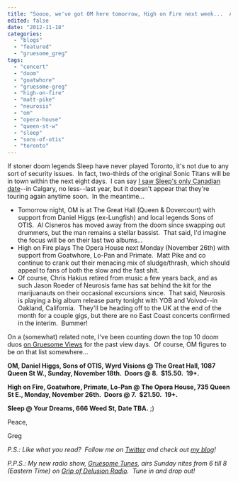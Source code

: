 ```yaml
---
title: "Soooo, we've got OM here tomorrow, High on Fire next week...  All we need is a Neurosis gig!"
edited: false
date: "2012-11-18"
categories:
  - "blogs"
  - "featured"
  - "gruesome_greg"
tags:
  - "concert"
  - "doom"
  - "goatwhore"
  - "gruesome-greg"
  - "high-on-fire"
  - "matt-pike"
  - "neurosis"
  - "om"
  - "opera-house"
  - "queen-st-w"
  - "sleep"
  - "sons-of-otis"
  - "toronto"
---
```


If stoner doom legends Sleep have never played Toronto, it's not due to any sort of security issues.  In fact, two-thirds of the original Sonic Titans will be in town within the next eight days.  I can say [I saw Sleep's only Canadian date](http://www.hellbound.ca/2011/07/just-got-back-from-calgary-and-boy-is-my-wallet-tired/)\--in Calgary, no less--last year, but it doesn't appear that they're touring again anytime soon.  In the meantime...

- Tomorrow night, OM is at The Great Hall (Queen & Dovercourt) with support from Daniel Higgs (ex-Lungfish) and local legends Sons of OTIS.  Al Cisneros has moved away from the doom since swapping out drummers, but the man remains a stellar bassist.  That said, I'd imagine the focus will be on their last two albums...
- High on Fire plays The Opera House next Monday (November 26th) with support from Goatwhore, Lo-Pan and Primate.  Matt Pike and co continue to crank out their menacing mix of sludge/thrash, which should appeal to fans of both the slow and the fast shit.
- Of course, Chris Hakius retired from music a few years back, and as such Jason Roeder of Neurosis fame has sat behind the kit for the marijuanauts on their occasional excursions since.  That said, Neurosis is playing a big album release party tonight with YOB and Voivod--in Oakland, California.  They'll be heading off to the UK at the end of the month for a couple gigs, but there are no East Coast concerts confirmed in the interim.  Bummer!

On a (somewhat) related note, I've been counting down the top 10 doom duos [on Gruesome Views](http://gruesomeviews.com/tag/doom-duos/) for the past view days.  Of course, OM figures to be on that list somewhere...

**OM, Daniel Higgs, Sons of OTIS, Wyrd Visions @ The Great Hall, 1087 Queen St W., Sunday, November 18th.  Doors @ 8.  $15.50.  19+.**

**High on Fire, Goatwhore, Primate, Lo-Pan @ The Opera House, 735 Queen St E., Monday, November 26th.  Doors @ 7.  $21.50.  19+.**

**Sleep @ Your Dreams, 666 Weed St, Date TBA.** ;)

Peace,

Greg

_P.S.: Like what you read?  Follow me on [Twitter](http://twitter.com/gruesomeviews) and check out [my blog](http://gruesomeviews.com/)!_

_P.P.S.: My new radio show, [Gruesome Tunes](http://gruesomeviews.com/category/music/gruesome-tunes/), airs Sunday nites from 6 till 8 (Eastern Time) on [Grip of Delusion Radio](http://www.steamingheathen.com/delusion/).  Tune in and drop out!_
